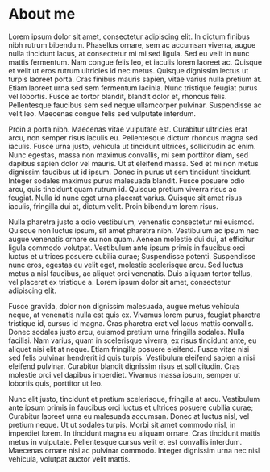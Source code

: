 # About me

Lorem ipsum dolor sit amet, consectetur adipiscing elit. In dictum finibus nibh rutrum bibendum. Phasellus ornare, sem ac accumsan viverra, augue nulla tincidunt lacus, at consectetur mi mi sed ligula. Sed eu velit in nunc mattis fermentum. Nam congue felis leo, et iaculis lorem laoreet ac. Quisque et velit ut eros rutrum ultricies id nec metus. Quisque dignissim lectus ut turpis laoreet porta. Cras finibus mauris sapien, vitae varius nulla pretium at. Etiam laoreet urna sed sem fermentum lacinia. Nunc tristique feugiat purus vel lobortis. Fusce ac tortor blandit, blandit dolor et, rhoncus felis. Pellentesque faucibus sem sed neque ullamcorper pulvinar. Suspendisse ac velit leo. Maecenas congue felis sed vulputate interdum.

Proin a porta nibh. Maecenas vitae vulputate est. Curabitur ultricies erat arcu, non semper risus iaculis eu. Pellentesque dictum rhoncus magna sed iaculis. Fusce urna justo, vehicula ut tincidunt ultrices, sollicitudin ac enim. Nunc egestas, massa non maximus convallis, mi sem porttitor diam, sed dapibus sapien dolor vel mauris. Ut at eleifend massa. Sed et mi non metus dignissim faucibus ut id ipsum. Donec in purus ut sem tincidunt tincidunt. Integer sodales maximus purus malesuada blandit. Fusce posuere odio arcu, quis tincidunt quam rutrum id. Quisque pretium viverra risus ac feugiat. Nulla id nunc eget urna placerat varius. Quisque sit amet risus iaculis, fringilla dui at, dictum velit. Proin bibendum lorem risus.

Nulla pharetra justo a odio vestibulum, venenatis consectetur mi euismod. Quisque non luctus ipsum, sit amet pharetra nibh. Vestibulum ac ipsum nec augue venenatis ornare eu non quam. Aenean molestie dui dui, at efficitur ligula commodo volutpat. Vestibulum ante ipsum primis in faucibus orci luctus et ultrices posuere cubilia curae; Suspendisse potenti. Suspendisse nunc eros, egestas eu velit eget, molestie scelerisque arcu. Sed luctus metus a nisl faucibus, ac aliquet orci venenatis. Duis aliquam tortor tellus, vel placerat ex tristique a. Lorem ipsum dolor sit amet, consectetur adipiscing elit.

Fusce gravida, dolor non dignissim malesuada, augue metus vehicula neque, at venenatis nulla est quis ex. Vivamus lorem purus, feugiat pharetra tristique id, cursus id magna. Cras pharetra erat vel lacus mattis convallis. Donec sodales justo arcu, euismod pretium urna fringilla sodales. Nulla facilisi. Nam varius, quam in scelerisque viverra, ex risus tincidunt ante, eu aliquet nisi elit at neque. Etiam fringilla posuere eleifend. Fusce vitae nisi sed felis pulvinar hendrerit id quis turpis. Vestibulum eleifend sapien a nisi eleifend pulvinar. Curabitur blandit dignissim risus et sollicitudin. Cras molestie orci vel dapibus imperdiet. Vivamus massa ipsum, semper ut lobortis quis, porttitor ut leo.

Nunc elit justo, tincidunt et pretium scelerisque, fringilla at arcu. Vestibulum ante ipsum primis in faucibus orci luctus et ultrices posuere cubilia curae; Curabitur laoreet urna eu malesuada accumsan. Donec at luctus nisl, vel pretium neque. Ut ut sodales turpis. Morbi sit amet commodo nisl, in imperdiet lorem. In tincidunt magna eu aliquam ornare. Cras tincidunt mattis metus in vulputate. Pellentesque cursus velit et est convallis interdum. Maecenas ornare nisi ac pulvinar commodo. Integer dignissim urna nec nisl vehicula, volutpat auctor velit mattis.